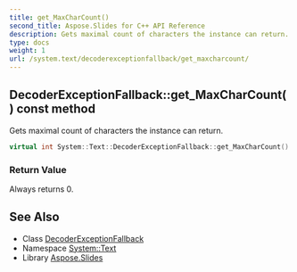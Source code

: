 ```yaml
---
title: get_MaxCharCount()
second_title: Aspose.Slides for C++ API Reference
description: Gets maximal count of characters the instance can return.
type: docs
weight: 1
url: /system.text/decoderexceptionfallback/get_maxcharcount/
---
```

## DecoderExceptionFallback::get_MaxCharCount() const method


Gets maximal count of characters the instance can return.

```cpp
virtual int System::Text::DecoderExceptionFallback::get_MaxCharCount() const override
```


### Return Value

Always returns 0.

## See Also

* Class [DecoderExceptionFallback](../)
* Namespace [System::Text](../../)
* Library [Aspose.Slides](../../../)